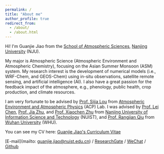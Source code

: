 ```yaml
---
permalink: /
title: "About me"
author_profile: true
redirect_from: 
  - /about/
  - /about.html
---
```


Hi! I'm Guanjie Jiao from the [School of Atmospheric Sciences](https://as.nju.edu.cn/main.htm), [Nanjing University](https://www.nju.edu.cn/) (NJU). 

My major is Atmospheric Science (Atmospheric Environment and Atmospheric Chemistry), focusing on the Asian Summer Monsoon (ASM) system. My research interest is the development of numerical models (i.e., WRF-Chem, and GEOS-Chem) using in-situ observations, satellite remote sensing, and artificial intelligence (AI). I also have a great passion for the feedback impact of the atmosphere, e.g., phenology, public health, crop production, and climate resources.

I am very fortunate to be advised by [Prof. Sijia Lou](https://as.nju.edu.cn/c4/16/c11341a443414/page.htm) from [Atmospheric Environment and Atmospheric Physics](https://as.nju.edu.cn/32/9a/c11320a602778/page.htm) (ACP) Lab. I was advised by [Prof. Lei Chen](https://faculty.nuist.edu.cn/ichenlei/zh_CN/), [Prof. Jia Zhu](https://faculty.nuist.edu.cn/zhujia/zh_CN/index.htm), and [Prof. Xiaochen Zhu](https://faculty.nuist.edu.cn/zhuxiaochen/zh_CN/index.htm) from [Nanjing University of Information Science and Technology](https://www.nuist.edu.cn/?v=1.0.24) (NUIST), and [Prof. Rangjian Qiu](https://swrh.whu.edu.cn/info/1081/91971.htm) from [Wuhan University](https://www.whu.edu.cn/) (WHU).

You can see my CV here: [Guanjie Jiao's Curriculum Vitae](../assets/CV.pdf)

[E-mail](mailto: guanjie.jiao@nuist.edu.cn) / [ResearchGate](https://www.researchgate.net/profile/Guanjie-Jiao/research) / [WeChat](../images/wechat.png) / [Github](https://github.com/NUISTqqw)
